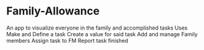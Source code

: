# Family-Allowance
An app to visualize everyone in the family and accomplished tasks 
Uses
Make and Define a task
Create a value for said task
Add and manage Family members 
Assign task to FM 
Report task finished 
